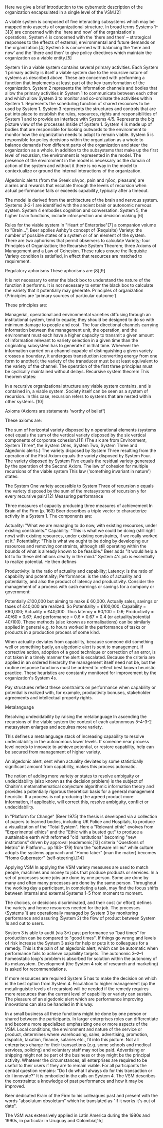 Here we give a brief introduction to the cybernetic description of the organization encapsulated in a single level of the VSM.[2]

A viable system is composed of five interacting subsystems which may be mapped onto aspects of organizational structure. In broad terms Systems 1–3[3] are concerned with the 'here and now' of the organization's operations, System 4 is concerned with the 'there and then' – strategical responses to the effects of external, environmental and future demands on the organization.[4] System 5 is concerned with balancing the 'here and now' and the 'there and then' to give policy directives which maintain the organization as a viable entity.[5]

System 1 in a viable system contains several primary activities. Each System 1 primary activity is itself a viable system due to the recursive nature of systems as described above. These are concerned with performing a function that implements at least part of the key transformation of the organization.
System 2 represents the information channels and bodies that allow the primary activities in System 1 to communicate between each other and which allow System 3 to monitor and co-ordinate the activities within System 1. Represents the scheduling function of shared resources to be used by System 1.
System 3 represents the structures and controls that are put into place to establish the rules, resources, rights and responsibilities of System 1 and to provide an interface with Systems 4/5. Represents the big picture view of the processes inside of System 1.
System 4 is made up of bodies that are responsible for looking outwards to the environment to monitor how the organization needs to adapt to remain viable.
System 5 is responsible for policy decisions within the organization as a whole to balance demands from different parts of the organization and steer the organization as a whole.
In addition to the subsystems that make up the first level of recursion, the environment is represented in the model. The presence of the environment in the model is necessary as the domain of action of the system and without it there is no way in the model to contextualize or ground the internal interactions of the organization.

Algedonic alerts (from the Greek αλγος, pain and ηδος, pleasure) are alarms and rewards that escalate through the levels of recursion when actual performance fails or exceeds capability, typically after a timeout.

The model is derived from the architecture of the brain and nervous system. Systems 3-2-1 are identified with the ancient brain or autonomic nervous system. System 4 embodies cognition and conversation. System 5, the higher brain functions, include introspection and decision making.[6]

Rules for the viable system
In "Heart of Enterprise"[7] a companion volume to "Brain...", Beer applies Ashby's concept of (Requisite) Variety: the number of possible states of a system or of an element of the system. There are two aphorisms that permit observers to calculate Variety; four Principles of Organization; the Recursive System Theorem; three Axioms of Management and a Law of Cohesion. These rules ensure the Requisite Variety condition is satisfied, in effect that resources are matched to requirement.

Regulatory aphorisms
These aphorisms are:[8][9]

It is not necessary to enter the black box to understand the nature of the function it performs.
It is not necessary to enter the black box to calculate the variety that it potentially may generate.
Principles of organization
(Principles are 'primary sources of particular outcome')

These principles are:

Managerial, operational and environmental varieties diffusing through an institutional system, tend to equate; they should be designed to do so with minimum damage to people and cost.
The four directional channels carrying information between the management unit, the operation, and the environment must each have a higher capacity to transmit a given amount of information relevant to variety selection in a given time than the originating subsystem has to generate it in that time.
Wherever the information carried on a channel capable of distinguishing a given variety crosses a boundary, it undergoes transduction (converting energy from one form to another); the variety of the transducer must be at least equivalent to the variety of the channel.
The operation of the first three principles must be cyclically maintained without delays.
Recursive system theorem
This theorem states:

In a recursive organizational structure any viable system contains, and is contained in, a viable system.
Society itself can be seen as a system of recursion. In this case, recursion refers to systems that are nested within other systems.
[10]

Axioms
(Axioms are statements 'worthy of belief')

These axioms are:

The sum of horizontal variety disposed by n operational elements (systems one) equals the sum of the vertical variety disposed by the six vertical components of corporate cohesion.[11] (The six are from Environment, System Three*, the System Ones, System Two, System Three and Algedonic alerts.)
The variety disposed by System Three resulting from the operation of the First Axiom equals the variety disposed by System Four.
The variety disposed by System Five equals the residual variety generated by the operation of the Second Axiom.
The law of cohesion for multiple recursions of the viable system
This law ('something invariant in nature') states:

The System One variety accessible to System Three of recursion x equals the variety disposed by the sum of the metasystems of recursion y for every recursive pair.[12]
Measuring performance

Three measures of capacity producing three measures of achievement
In Brain of the Firm (p. 163) Beer describes a triple vector to characterize activity in a System 1. The components are:

Actuality: "What we are managing to do now, with existing resources, under existing constraints."
Capability: "This is what we could be doing (still right now) with existing resources, under existing constraints, if we really worked at it."
Potentiality: "This is what we ought to be doing by developing our resources and removing constraints, although still operating within the bounds of what is already known to be feasible."
Beer adds "It would help a lot to fix these definitions clearly in the mind." System 4's job is essentially to realize potential. He then defines

Productivity: is the ratio of actuality and capability;
Latency: is the ratio of capability and potentiality;
Performance: is the ratio of actuality and potentiality, and also the product of latency and productivity.
Consider the management of a process with cash earnings or savings for a company or government:

Potentially £100,000 but aiming to make £ 60,000. Actually sales, savings or taxes of £40,000 are realized.
So Potentiality = £100,000; Capability = £60,000; Actuality = £40,000.
Thus latency = 60/100 = 0.6; Productivity = 40/60 = 0.67; And performance = 0.6 × 0.67 = 0.4 (or actuality/potential 40/100).
These methods (also known as normalisations) can be similarly applied in general e.g. to hours worked in the performance of tasks or products in a production process of some kind.

When actuality deviates from capability, because someone did something well or something badly, an algedonic alert is sent to management. If corrective action, adoption of a good technique or correction of an error, is not taken in a timely manner the alert is escalated. Because the criteria are applied in an ordered hierarchy the management itself need not be, but the routine response functions must be ordered to reflect best known heuristic practice. These heuristics are constantly monitored for improvement by the organization's System 4s.

Pay structures reflect these constraints on performance when capability or potential is realized with, for example, productivity bonuses, stakeholder agreements and intellectual property rights.

Metalanguage

Resolving undecidability by raising the metalanguage
In ascending the recursions of the viable system the context of each autonomous 5-4-3-2 metasystem enlarges and acquires more variety.

This defines a metalanguage stack of increasing capability to resolve undecidability in the autonomous lower levels. If someone near process level needs to innovate to achieve potential, or restore capability, help can be secured from management of higher variety.

An algedonic alert, sent when actuality deviates by some statistically significant amount from capability, makes this process automatic.

The notion of adding more variety or states to resolve ambiguity or undecidability (also known as the decision problem) is the subject of Chaitin's metamathematical conjecture algorithmic information theory and provides a potentially rigorous theoretical basis for a general management heuristic. If a process is not producing the agreed product more information, if applicable, will correct this, resolve ambiguity, conflict or undecidability.

In "Platform for Change" (Beer 1975) the thesis is developed via a collection of papers to learned bodies, including UK Police and Hospitals, to produce a visualization of the "Total System". Here a "Relevant ethic" evolves from "Experimental ethics" and the "Ethic with a busted gut" to produce a sustainable earth with reformed "old institutions" becoming "new institutions" driven by approval (eudemonic[13] criteria "Questions of Metric" in Platform... pp 163– 179) from the "software milieu" while culture adopts the systems approach and "Homo faber" (man the maker) becomes "Homo Gubernator" (self-steering).[14]

Applying VSM
In applying the VSM variety measures are used to match people, machines and money to jobs that produce products or services. In a set of processes some jobs are done by one person. Some are done by many and often many processes are done by the same person. Throughout the working day a participant, in completing a task, may find the focus shifts between internal and external Systems 1–5 from moment to moment.

The choices, or decisions discriminated, and their cost (or effort) defines the variety and hence resources needed for the job. The processes (Systems 1) are operationally managed by System 3 by monitoring performance and assuring (System 2) the flow of product between System 1s and out to users.

System 3 is able to audit (via 3*) past performance so "bad times" for production can be compared to "good times". If things go wrong and levels of risk increase the System 3 asks for help or puts it to colleagues for a remedy. This is the pain of an algedonic alert, which can be automatic when performance fails to achieve capability targets. The autonomic 3–2–1 homeostatic loop's problem is absorbed for solution within the autonomy of its metasystem. Development (the System 4 role of research and marketing) is asked for recommendations.

If more resources are required System 5 has to make the decision on which is the best option from System 4. Escalation to higher management (up the metalinguistic levels of recursion) will be needed if the remedy requires more resources than the current level of capability or variety can sustain. The pleasure of an algedonic alert which are performance improving innovations can also be handled in this way.

In a small business all these functions might be done by one person or shared between the participants. In larger enterprises roles can differentiate and become more specialized emphasizing one or more aspects of the VSM. Local conditions, the environment and nature of the service or product, determines where warehousing, sales, advertising, promotion, dispatch, taxation, finance, salaries etc., fit into this picture. Not all enterprises charge for their transactions (e.g. some schools and medical services, policing) and voluntary staff may not be paid. Advertising or shipping might not be part of the business or they might be the principal activity. Whatever the circumstances, all enterprises are required to be useful to their users if they are to remain viable. For all participants the central question remains: "Do I do what I always do for this transaction or do I innovate?" It is embodied in the calls on System 4. The VSM describes the constraints: a knowledge of past performance and how it may be improved.

Beer dedicated Brain of the Firm to his colleagues past and present with the words "absolutum obsoletum" which he translated as "If it works it's out of date".

The VSM was extensively applied in Latin America during the 1980s and 1990s, in particular in Uruguay and Colombia[15]